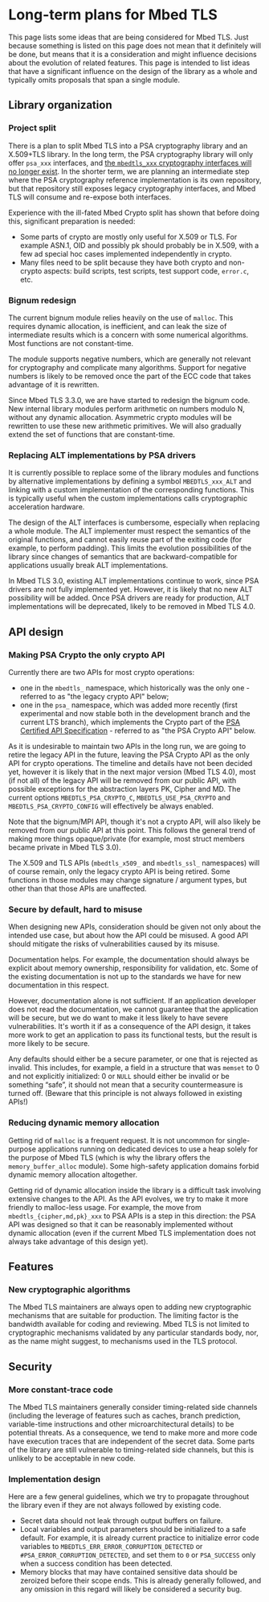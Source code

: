 # Long-term plans for Mbed TLS

This page lists some ideas that are being considered for Mbed TLS. Just because something is listed on this page does not mean that it definitely will be done, but means that it is a consideration and might influence decisions about the evolution of related features. This page is intended to list ideas that have a significant influence on the design of the library as a whole and typically omits proposals that span a single module.

## Library organization

### Project split

There is a plan to split Mbed TLS into a PSA cryptography library and an X.509+TLS library. In the long term, the PSA cryptography library will only offer `psa_xxx` interfaces, and [the `mbedtls_xxx` cryptography interfaces will no longer exist](#making-psa-crypto-the-only-crypto-api). In the shorter term, we are planning an intermediate step where the PSA cryptography reference implementation is its own repository, but that repository still exposes legacy cryptography interfaces, and Mbed TLS will consume and re-expose both interfaces.

Experience with the ill-fated Mbed Crypto split has shown that before doing this, significant preparation is needed:

* Some parts of crypto are mostly only useful for X.509 or TLS. For example ASN.1, OID and possibly pk should probably be in X.509, with a few ad special hoc cases implemented independently in crypto.
* Many files need to be split because they have both crypto and non-crypto aspects: build scripts, test scripts, test support code, `error.c`, etc.

### Bignum redesign

The current bignum module relies heavily on the use of `malloc`. This requires dynamic allocation, is inefficient, and can leak the size of intermediate results which is a concern with some numerical algorithms. Most functions are not constant-time.

The module supports negative numbers, which are generally not relevant for cryptography and complicate many algorithms. Support for negative numbers is likely to be removed once the part of the ECC code that takes advantage of it is rewritten.

Since Mbed TLS 3.3.0, we are have started to redesign the bignum code. New internal library modules perform arithmetic on numbers modulo N, without any dynamic allocation. Asymmetric crypto modules will be rewritten to use these new arithmetic primitives. We will also gradually extend the set of functions that are constant-time.

### Replacing ALT implementations by PSA drivers

It is currently possible to replace some of the library modules and functions by alternative implementations by defining a symbol `MBEDTLS_xxx_ALT` and linking with a custom implementation of the corresponding functions. This is typically useful when the custom implementations calls cryptographic acceleration hardware.

The design of the ALT interfaces is cumbersome, especially when replacing a whole module. The ALT implementer must respect the semantics of the original functions, and cannot easily reuse part of the exiting code (for example, to perform padding). This limits the evolution possibilities of the library since changes of semantics that are backward-compatible for applications usually break ALT implementations.

In Mbed TLS 3.0, existing ALT implementations continue to work, since PSA drivers are not fully implemented yet. However, it is likely that no new ALT possibility will be added. Once PSA drivers are ready for production, ALT implementations will be deprecated, likely to be removed in Mbed TLS 4.0.

## API design

### Making PSA Crypto the only crypto API

Currently there are two APIs for most crypto operations:

- one in the `mbedtls_` namespace, which historically was the only one - referred to as "the legacy crypto API" below;
- one in the `psa_` namespace, which was added more recently (first experimental and now stable both in the development branch and the current LTS branch), which implements the Crypto part of the [PSA Certified API Specification](https://arm-software.github.io/psa-api/) - referred to as "the PSA Crypto API" below.

As it is undesirable to maintain two APIs in the long run, we are going to retire the legacy API in the future, leaving the PSA Crypto API as the only API for crypto operations. The timeline and details have not been decided yet, however it is likely that in the next major version (Mbed TLS 4.0), most (if not all) of the legacy API will be removed from our public API, with possible exceptions for the abstraction layers PK, Cipher and MD. The current options `MBEDTLS_PSA_CRYPTO_C`, `MBEDTLS_USE_PSA_CRYPTO` and `MBEDTLS_PSA_CRYPTO_CONFIG` will effectively be always enabled.

Note that the bignum/MPI API, though it's not a crypto API, will also likely be removed from our public API at this point. This follows the general trend of making more things opaque/private (for example, most struct members became private in Mbed TLS 3.0).

The X.509 and TLS APIs (`mbedtls_x509_` and `mbedtls_ssl_` namespaces) will of course remain, only the legacy crypto API is being retired. Some functions in those modules may change signature / argument types, but other than that those APIs are unaffected.


### Secure by default, hard to misuse

When designing new APIs, consideration should be given not only about the intended use case, but about how the API could be misused. A good API should mitigate the risks of vulnerabilities caused by its misuse.

Documentation helps. For example, the documentation should always be explicit about memory ownership, responsibility for validation, etc. Some of the existing documentation is not up to the standards we have for new documentation in this respect.

However, documentation alone is not sufficient. If an application developer does not read the documentation, we cannot guarantee that the application will be secure, but we do want to make it less likely to have severe vulnerabilities. It's worth it if as a consequence of the API design, it takes more work to get an application to pass its functional tests, but the result is more likely to be secure.

Any defaults should either be a secure parameter, or one that is rejected as invalid. This includes, for example, a field in a structure that was `memset` to 0 and not explicitly initialized: 0 or `NULL` should either be invalid or be something “safe”, it should not mean that a security countermeasure is turned off. (Beware that this principle is not always followed in existing APIs!)

### Reducing dynamic memory allocation

Getting rid of `malloc` is a frequent request. It is not uncommon for single-purpose applications running on dedicated devices to use a heap solely for the purpose of Mbed TLS (which is why the library offers the `memory_buffer_alloc` module). Some high-safety application domains forbid dynamic memory allocation altogether.

Getting rid of dynamic allocation inside the library is a difficult task involving extensive changes to the API. As the API evolves, we try to make it more friendly to malloc-less usage. For example, the move from `mbedtls_{cipher,md,pk}_xxx` to PSA APIs is a step in this direction: the PSA API was designed so that it can be reasonably implemented without dynamic allocation (even if the current Mbed TLS implementation does not always take advantage of this design yet).

## Features

### New cryptographic algorithms

The Mbed TLS maintainers are always open to adding new cryptographic mechanisms that are suitable for production. The limiting factor is the bandwidth available for coding and reviewing. Mbed TLS is not limited to cryptographic mechanisms validated by any particular standards body, nor, as the name might suggest, to mechanisms used in the TLS protocol.

## Security

### More constant-trace code

The Mbed TLS maintainers generally consider timing-related side channels (including the leverage of features such as caches, branch prediction, variable-time instructions and other microarchitectural details) to be potential threats. As a consequence, we tend to make more and more code have execution traces that are independent of the secret data. Some parts of the library are still vulnerable to timing-related side channels, but this is unlikely to be acceptable in new code.

### Implementation design

Here are a few general guidelines, which we try to propagate throughout the library even if they are not always followed by existing code.

* Secret data should not leak through output buffers on failure.
* Local variables and output parameters should be initialized to a safe default. For example, it is already current practice to initialize error code variables to `MBEDTLS_ERR_ERROR_CORRUPTION_DETECTED` or `#PSA_ERROR_CORRUPTION_DETECTED`, and set them to `0` or `PSA_SUCCESS` only when a success condition has been detected.
* Memory blocks that may have contained sensitive data should be zeroized before their scope ends. This is already generally followed, and any omission in this regard will likely be considered a security bug.
